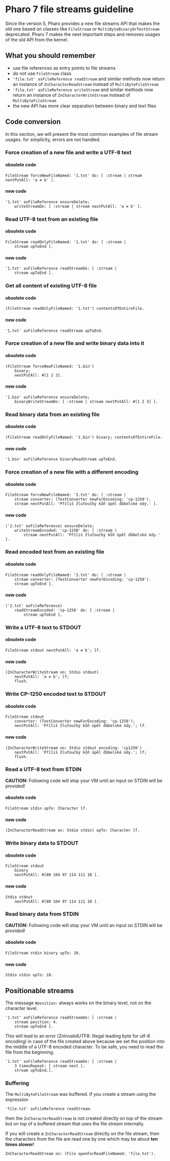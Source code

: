 # Pharo 7 file streams guideline

Since the version 5, Pharo provides a new file streams API that makes the old one based on classes 
like `FileStream` or `MultiByteBinaryOrTextStream` deprecated. Pharo 7 makes the next important 
steps and removes usages of the old API from the kernel.

## What you should remember

- use file references as entry points to file streams
- do not use `FileStream` class
- `'file.txt' asFileReference readStream` and similar methods now return an instance of `ZnCharacterReadStream`
instead of `MultiByteFileStream`
- `'file.txt' asFileReference writeStream` and similar methods now return an instance of `ZnCharacterWriteStream` 
instead of `MultiByteFileStream`
- the new API has more clear separation between binary and text files

## Code conversion

In this section, we will present the most common examples of file stream usages. for simplicity, errors are not handled.

### Force creation of a new file and write a UTF-8 text

#### obsolete code
```smalltalk
FileStream forceNewFileNamed: '1.txt' do: [ :stream | stream nextPutAll: 'a ≠ b' ].
```

#### new code
```smalltalk
'1.txt' asFileReference ensureDelete; 
    writeStreamDo: [ :stream | stream nextPutAll: 'a ≠ b' ].
```

### Read UTF-8 text from an existing file

#### obsolete code
```smalltalk
FileStream readOnlyFileNamed: '1.txt' do: [ :stream | 
    stream upToEnd ].
  ```

#### new code
```smalltalk
'1.txt' asFileReference readStreamDo: [ :stream | 
    stream upToEnd ].
```

### Get all content of existing UTF-8 file

#### obsolete code
```smalltalk
(FileStream readOnlyFileNamed: '1.txt') contentsOfEntireFile.
  ```

#### new code
```smalltalk
'1.txt' asFileReference readStream upToEnd.
```

### Force creation of a new file and write binary data into it

#### obsolete code
```smalltalk
(FileStream forceNewFileNamed: '1.bin') 
    binary;
    nextPutAll: #[1 2 3].
```

#### new code
```smalltalk
'1.bin' asFileReference ensureDelete; 
    binaryWriteStreamDo: [ :stream | stream nextPutAll: #[1 2 3] ].
```

### Read binary data from an existing file

#### obsolete code
```smalltalk
(FileStream readOnlyFileNamed: '1.bin') binary; contentsOfEntireFile.
```

#### new code
```smalltalk
'1.bin' asFileReference binaryReadStream upToEnd.
```

### Force creation of a new file with a different encoding

#### obsolete code
```smalltalk
FileStream forceNewFileNamed: '2.txt' do: [ :stream | 
    stream converter: (TextConverter newForEncoding: 'cp-1250').
    stream nextPutAll: 'Příliš žluťoučký kůň úpěl ďábelské ódy.' ].
```

#### new code
```smalltalk
('2.txt' asFileReference) ensureDelete;
    writeStreamEncoded: 'cp-1250' do: [ :stream |
        stream nextPutAll: 'Příliš žluťoučký kůň úpěl ďábelské ódy.' ].
```

### Read encoded text from an existing file

#### obsolete code
```smalltalk
FileStream readOnlyFileNamed: '2.txt' do: [ :stream | 
    stream converter: (TextConverter newForEncoding: 'cp-1250').
    stream upToEnd ].

```

#### new code
```smalltalk
('2.txt' asFileReference)
    readStreamEncoded: 'cp-1250' do: [ :stream |
        stream upToEnd ].
```

### Write a UTF-8 text to STDOUT

#### obsolete code
```smalltalk
FileStream stdout nextPutAll: 'a ≠ b'; lf.
```

#### new code
```smalltalk
(ZnCharacterWriteStream on: Stdio stdout)
    nextPutAll: 'a ≠ b'; lf;
    flush.
```

### Write CP-1250 encoded text to STDOUT

#### obsolete code
```smalltalk
FileStream stdout 
    converter: (TextConverter newForEncoding: 'cp-1250');
    nextPutAll: 'Příliš žluťoučký kůň úpěl ďábelské ódy.'; lf.
```

#### new code
```smalltalk
(ZnCharacterWriteStream on: Stdio stdout encoding: 'cp1250')
    nextPutAll: 'Příliš žluťoučký kůň úpěl ďábelské ódy.'; lf;
    flush.
```

### Read a UTF-8 text from STDIN

**CAUTION:** Following code will stop your VM until an input on STDIN will be provided!

#### obsolete code
```smalltalk
FileStream stdin upTo: Character lf.
```

#### new code
```smalltalk
(ZnCharacterReadStream on: Stdio stdin) upTo: Character lf.
```

### Write binary data to STDOUT

#### obsolete code
```smalltalk
FileStream stdout 
    binary
    nextPutAll: #[80 104 97 114 111 10 ].
```

#### new code
```smalltalk
Stdio stdout 
    nextPutAll: #[80 104 97 114 111 10 ].
```

### Read binary data from STDIN

**CAUTION:** Following code will stop your VM until an input on STDIN will be provided!

#### obsolete code
```smalltalk
FileStream stdin binary upTo: 10.
```

#### new code
```smalltalk
Stdio stdin upTo: 10.
```

## Positionable streams

The message `#position:` always works on the binary level, not on the character level.

```smalltalk
'1.txt' asFileReference readStreamDo: [ :stream | 
    stream position: 4.
    stream upToEnd ].
```

This will lead to an error (ZnInvalidUTF8: Illegal leading byte for utf-8 encoding) in case of 
the file created above because we set the position into the middle of a UTF-8 encoded character.
To be safe, you need to read the file from the beginning.

```smalltalk
'1.txt' asFileReference readStreamDo: [ :stream |
    3 timesRepeat: [ stream next ].
    stream upToEnd.].
```

### Buffering

The `MultiByteFileStream` was buffered. If you create a stream using the expression

```smalltalk
'file.txt' asFileReference readStream.
```

then the `ZnCharacterReadStream` is not created directly on top of the stream but on top of a buffered stream 
that uses the file stream internally. 

If you will create a `ZnCharacterReadStream` directly on the file stream, then the characters from the file are read 
one by one which may be about **ten times slower**!

```smalltalk
ZnCharacterReadStream on: (File openForReadFileNamed: 'file.txt').
```


